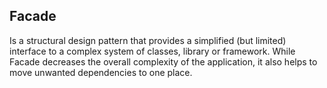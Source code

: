 ## Facade 
Is a structural design pattern that provides a simplified (but limited) interface to a complex system of classes, library or framework. While Facade decreases the overall complexity of the application, it also helps to move unwanted dependencies to one place.